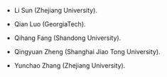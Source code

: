 
- Li Sun (Zhejiang University).

- Qian Luo (GeorgiaTech).

- Qihang Fang (Shandong University).

- Qingyuan Zheng (Shanghai Jiao Tong University).

- Yunchao Zhang (Zhejiang University).
